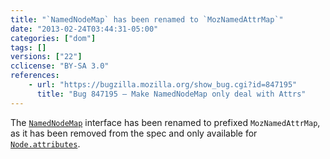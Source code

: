 ```yaml
---
title: "`NamedNodeMap` has been renamed to `MozNamedAttrMap`"
date: "2013-02-24T03:44:31-05:00"
categories: ["dom"]
tags: []
versions: ["22"]
cclicense: "BY-SA 3.0"
references:
    - url: "https://bugzilla.mozilla.org/show_bug.cgi?id=847195"
      title: "Bug 847195 – Make NamedNodeMap only deal with Attrs"
---
```

The [`NamedNodeMap`](https://developer.mozilla.org/en-US/docs/Web/API/NamedNodeMap) interface has been renamed to prefixed `MozNamedAttrMap`, as it has been removed from the spec and only available for [`Node.attributes`](https://developer.mozilla.org/en-US/docs/Web/API/Node.attributes).
